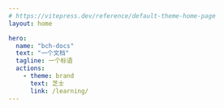 ```yaml
---
# https://vitepress.dev/reference/default-theme-home-page
layout: home

hero:
  name: "bch-docs"
  text: "一个文档"
  tagline: 一个标语
  actions:
    - theme: brand
      text: 芝士
      link: /learning/
---
```


